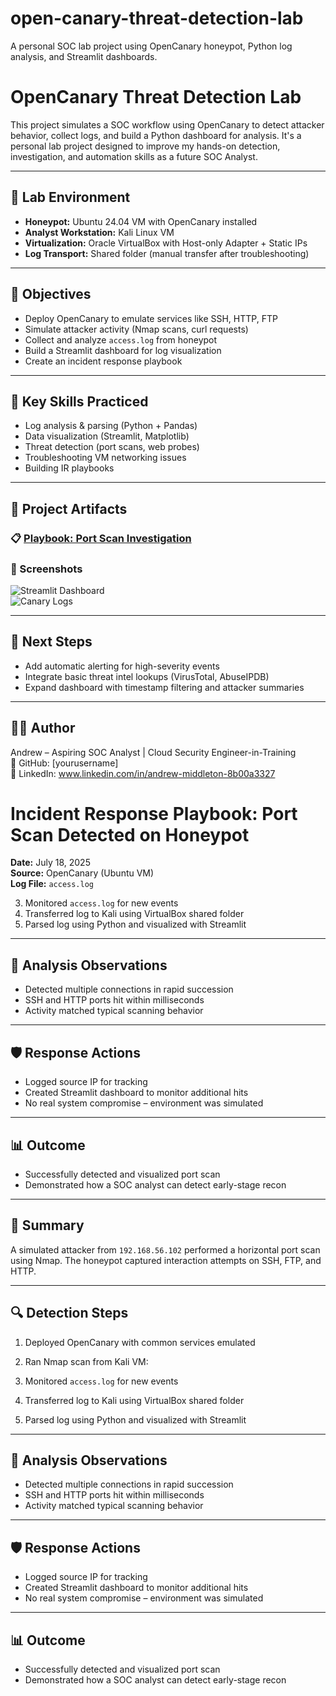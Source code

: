 # open-canary-threat-detection-lab
A personal SOC lab project using OpenCanary honeypot, Python log analysis, and Streamlit dashboards.
# OpenCanary Threat Detection Lab

This project simulates a SOC workflow using OpenCanary to detect attacker behavior, collect logs, and build a Python dashboard for analysis. It's a personal lab project designed to improve my hands-on detection, investigation, and automation skills as a future SOC Analyst.

---

## 🔧 Lab Environment

- **Honeypot:** Ubuntu 24.04 VM with OpenCanary installed
- **Analyst Workstation:** Kali Linux VM
- **Virtualization:** Oracle VirtualBox with Host-only Adapter + Static IPs
- **Log Transport:** Shared folder (manual transfer after troubleshooting)

---

## 📌 Objectives

- Deploy OpenCanary to emulate services like SSH, HTTP, FTP
- Simulate attacker activity (Nmap scans, curl requests)
- Collect and analyze `access.log` from honeypot
- Build a Streamlit dashboard for log visualization
- Create an incident response playbook

---

## 🧠 Key Skills Practiced

- Log analysis & parsing (Python + Pandas)
- Data visualization (Streamlit, Matplotlib)
- Threat detection (port scans, web probes)
- Troubleshooting VM networking issues
- Building IR playbooks

---

## 🧪 Project Artifacts

### 📋 [Playbook: Port Scan Investigation](playbooks/port-scan-investigation.md)

### 📸 Screenshots  
![Streamlit Dashboard](screenshots/streamlit_dashboard.png)  
![Canary Logs](screenshots/canary_log_sample.png)

---

## 🚀 Next Steps

- Add automatic alerting for high-severity events
- Integrate basic threat intel lookups (VirusTotal, AbuseIPDB)
- Expand dashboard with timestamp filtering and attacker summaries

---

## 🧑‍💻 Author

Andrew – Aspiring SOC Analyst | Cloud Security Engineer-in-Training  
🔗 GitHub: [yourusername]  
📘 LinkedIn: www.linkedin.com/in/andrew-middleton-8b00a3327

# Incident Response Playbook: Port Scan Detected on Honeypot

**Date:** July 18, 2025  
**Source:** OpenCanary (Ubuntu VM)  
**Log File:** `access.log`

3. Monitored `access.log` for new events
4. Transferred log to Kali using VirtualBox shared folder
5. Parsed log using Python and visualized with Streamlit

---

## 🔬 Analysis Observations

- Detected multiple connections in rapid succession
- SSH and HTTP ports hit within milliseconds
- Activity matched typical scanning behavior

---

## 🛡️ Response Actions

- Logged source IP for tracking
- Created Streamlit dashboard to monitor additional hits
- No real system compromise – environment was simulated

---

## 📊 Outcome

- Successfully detected and visualized port scan
- Demonstrated how a SOC analyst can detect early-stage recon



---

## 🧭 Summary

A simulated attacker from `192.168.56.102` performed a horizontal port scan using Nmap. The honeypot captured interaction attempts on SSH, FTP, and HTTP.

---

## 🔍 Detection Steps

1. Deployed OpenCanary with common services emulated
2. Ran Nmap scan from Kali VM:

3. Monitored `access.log` for new events
4. Transferred log to Kali using VirtualBox shared folder
5. Parsed log using Python and visualized with Streamlit

---

## 🔬 Analysis Observations

- Detected multiple connections in rapid succession
- SSH and HTTP ports hit within milliseconds
- Activity matched typical scanning behavior

---

## 🛡️ Response Actions

- Logged source IP for tracking
- Created Streamlit dashboard to monitor additional hits
- No real system compromise – environment was simulated

---

## 📊 Outcome

- Successfully detected and visualized port scan
- Demonstrated how a SOC analyst can detect early-stage recon

